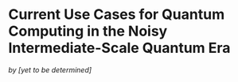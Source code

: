 # Current Use Cases for Quantum Computing in the Noisy Intermediate-Scale Quantum Era 
*by [yet to be determined]*